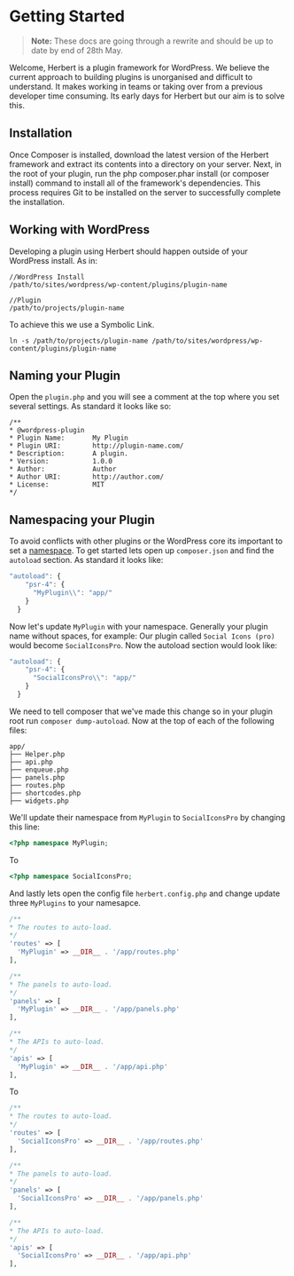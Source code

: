 # Getting Started

> **Note:**  These docs are going through a rewrite and should be up to date by end of 28th May.

Welcome, Herbert is a plugin framework for WordPress. We believe the current approach to building plugins is unorganised and difficult to understand. It makes working in teams or taking over from a previous developer time consuming. Its early days for Herbert but our aim is to solve this.


## Installation

Once Composer is installed, download the latest version of the Herbert framework and extract its contents into a directory on your server. Next, in the root of your plugin, run the php composer.phar install (or composer install) command to install all of the framework's dependencies. This process requires Git to be installed on the server to successfully complete the installation.

## Working with WordPress

Developing a plugin using Herbert should happen outside of your WordPress install. As in:

	//WordPress Install
	/path/to/sites/wordpress/wp-content/plugins/plugin-name

	//Plugin
	/path/to/projects/plugin-name

 To achieve this we use a Symbolic Link.

	ln -s /path/to/projects/plugin-name /path/to/sites/wordpress/wp-content/plugins/plugin-name

## Naming your Plugin

Open the `plugin.php` and you will see a comment at the top where you set several settings. As standard it looks like so:


	/**
	* @wordpress-plugin
	* Plugin Name:       My Plugin
	* Plugin URI:        http://plugin-name.com/
	* Description:       A plugin.
	* Version:           1.0.0
	* Author:            Author
	* Author URI:        http://author.com/
	* License:           MIT
	*/

## Namespacing your Plugin

To avoid conflicts with other plugins or the WordPress core its important to set a [namespace](http://php.net/manual/en/language.namespaces.php). To get started lets open up `composer.json` and find the `autoload` section. As standard it looks like:

``` javascript
"autoload": {
    "psr-4": {
      "MyPlugin\\": "app/"
    }
  }
```
Now let's update `MyPlugin` with your namespace. Generally your plugin name without spaces, for example: Our plugin called `Social Icons (pro)` would become `SocialIconsPro`. Now the autoload section would look like:

``` javascript
"autoload": {
    "psr-4": {
      "SocialIconsPro\\": "app/"
    }
  }
```
We need to tell composer that we've made this change so in your plugin root run `composer dump-autoload`. Now at the top of each of the following files:

```
app/
├── Helper.php
├── api.php
├── enqueue.php
├── panels.php
├── routes.php
├── shortcodes.php
├── widgets.php
```


We'll update their namespace from `MyPlugin` to `SocialIconsPro` by changing this line:

``` php
<?php namespace MyPlugin;
```
To

``` php
<?php namespace SocialIconsPro;
```

And lastly lets open the config file `herbert.config.php` and change update three `MyPlugins` to your namesapce.

``` php
/**
* The routes to auto-load.
*/
'routes' => [
  'MyPlugin' => __DIR__ . '/app/routes.php'
],

/**
* The panels to auto-load.
*/
'panels' => [
  'MyPlugin' => __DIR__ . '/app/panels.php'
],

/**
* The APIs to auto-load.
*/
'apis' => [
  'MyPlugin' => __DIR__ . '/app/api.php'
],
```

To

``` php
/**
* The routes to auto-load.
*/
'routes' => [
  'SocialIconsPro' => __DIR__ . '/app/routes.php'
],

/**
* The panels to auto-load.
*/
'panels' => [
  'SocialIconsPro' => __DIR__ . '/app/panels.php'
],

/**
* The APIs to auto-load.
*/
'apis' => [
  'SocialIconsPro' => __DIR__ . '/app/api.php'
],
```
